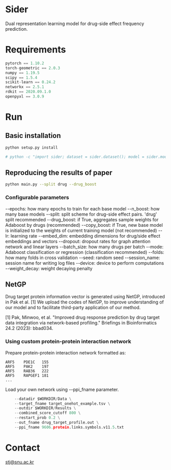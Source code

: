 # Sider
Dual representation learning model for drug-side effect frequency prediction.

# Requirements

```python == 3.6.13
pytorch == 1.10.2
torch-geometric == 2.0.3
numpy == 1.19.5
scipy == 1.5.4
scikit-learn == 0.24.2
networkx == 2.5.1
rdkit == 2020.09.1.0
openpyxl == 3.0.9
```

# Run

## Basic installation
```bash
python setup.py install

# python -c "import sider; dataset = sider.dataset(); model = sider.model()"
```

## Reproducing the results of paper
```bash
python main.py --split drug --drug_boost
```

### Configurable parameters
--epochs: how many epochs to train for each base model
--n_boost: how many base models
--split: split scheme for drug-side effect pairs. 'drug' split recommended
--drug_boost: if True, aggregates sample weights for Adaboost by drugs (recommended)
--copy_boost: if True, new base model is initialized to the weights of current training model (not recommended)
--lr: learning rate
--embed_dim: embedding dimensions for drug/side effect embeddings and vectors
--dropout: dropout rates for graph attention network and linear layers
--batch_size: how many drugs per batch
--mode: Adaboost classification or regression (classification recommended)
--folds: how many folds in cross validation
--seed: random seed
--session_name: session name for writing log files
--device: device to perform computations
--weight_decay: weight decaying penalty


## NetGP
Drug target protein information vector is generated using NetGP, introduced in Pak et al. [1] We upload the codes of NetGP, to improve understanding of our model and to facilitate third-party application of our method.

[1] Pak, Minwoo, et al. "Improved drug response prediction by drug target data integration via network-based profiling." Briefings in Bioinformatics 24.2 (2023): bbad034.

### Using custom protein-protein interaction network

Prepare protein-protein interaction network formatted as:
```source	target	combined_score	
ARF5	PDE1C	155
ARF5	PAK2	197
ARF5	RAB36	222
ARF5	RAPGEF1	181
...
```


Load your own network using --ppi_fname parameter.

```python netgp.py \
    --datadir $WORKDIR/Data \
    --target_fname target_onehot_example.tsv \
    --outdir $WORKDIR/Results \
    --combined_score_cutoff 800 \
    --restart_prob 0.2 \
    --out_fname drug_target_profile.out \
    --ppi_fname 9606.protein.links.symbols.v11.5.txt
```



# Contact
stj@snu.ac.kr
